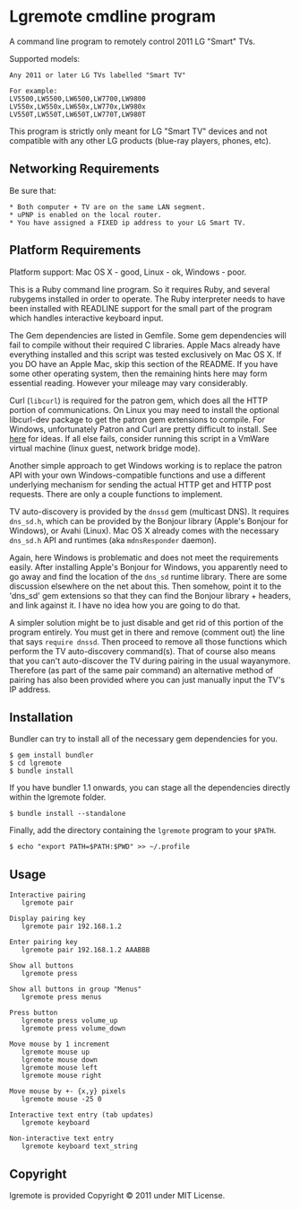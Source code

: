# Lgremote cmdline program

A command line program to remotely control 2011 LG "Smart" TVs.

Supported models:

    Any 2011 or later LG TVs labelled "Smart TV"

    For example:
    LV5500,LW5500,LW6500,LW7700,LW9800
    LV550x,LW550x,LW650x,LW770x,LW980x
    LV550T,LW550T,LW650T,LW770T,LW980T

This program is strictly only meant for LG "Smart TV" devices and not compatible with any other LG products (blue-ray players, phones, etc).

## Networking Requirements

Be sure that:

    * Both computer + TV are on the same LAN segment.
    * uPNP is enabled on the local router.
    * You have assigned a FIXED ip address to your LG Smart TV.

## Platform Requirements

Platform support: Mac OS X - good, Linux - ok, Windows - poor.

This is a Ruby command line program. So it requires Ruby, and several rubygems installed in order to operate. The Ruby interpreter needs to have been installed with READLINE support for the small part of the program which handles interactive keyboard input.

The Gem dependencies are listed in Gemfile. Some gem dependencies will fail to compile without their required C libraries. Apple Macs already have everything installed and this script was tested exclusively on Mac OS X. If you DO have an Apple Mac, skip this section of the README. If you have some other operating system, then the remaining hints here may form essential reading. However your mileage may vary considerably.

Curl (`libcurl`) is required for the patron gem, which does all the HTTP portion of communications. On Linux you may need to install the optional libcurl-dev package to get the patron gem extensions to compile. For Windows, unfortunately Patron and Curl are pretty difficult to install. See [here](https://github.com/toland/patron/issues/2) for ideas. If all else fails, consider running this script in a VmWare virtual machine (linux guest, network bridge mode).

Another simple approach to get Windows working is to replace the patron API with your own Windows-compatible functions and use a different underlying mechanism for sending the actual HTTP get and HTTP post requests. There are only a couple functions to implement.

TV auto-discovery is provided by the `dnssd` gem (multicast DNS). It requires `dns_sd.h`, which can be provided by the Bonjour library (Apple's Bonjour for Windows), or Avahi (Linux). Mac OS X already comes with the necessary `dns_sd.h` API and runtimes (aka `mdnsResponder` daemon).

Again, here Windows is problematic and does not meet the requirements easily. After installing Apple's Bonjour for Windows, you apparently need to go away and find the location of the `dns_sd` runtime library. There are some discussion elsewhere on the net about this. Then somehow, point it to the 'dns_sd' gem extensions so that they can find the Bonjour library + headers, and link against it. I have no idea how you are going to do that.

A simpler solution might be to just disable and get rid of this portion of the program entirely. You must get in there and remove (comment out) the line that says `require dnssd`. Then proceed to remove all those functions which perform the TV auto-discovery command(s). That of course also means that you can't auto-discover the TV during pairing in the usual wayanymore. Therefore (as part of the same pair command) an alternative method of pairing has also been provided where you can just manually input the TV's IP address.

## Installation

Bundler can try to install all of the necessary gem dependencies for you.

    $ gem install bundler
    $ cd lgremote
    $ bundle install

If you have bundler 1.1 onwards, you can stage all the dependencies directly within the lgremote folder.

    $ bundle install --standalone

Finally, add the directory containing the `lgremote` program to your `$PATH`.

    $ echo "export PATH=$PATH:$PWD" >> ~/.profile

## Usage

    Interactive pairing
       lgremote pair

    Display pairing key
       lgremote pair 192.168.1.2

    Enter pairing key
       lgremote pair 192.168.1.2 AAABBB

    Show all buttons
       lgremote press

    Show all buttons in group "Menus"
       lgremote press menus

    Press button
       lgremote press volume_up
       lgremote press volume_down

    Move mouse by 1 increment
       lgremote mouse up
       lgremote mouse down
       lgremote mouse left
       lgremote mouse right

    Move mouse by +- {x,y} pixels
       lgremote mouse -25 0

    Interactive text entry (tab updates)
       lgremote keyboard

    Non-interactive text entry
       lgremote keyboard text_string

## Copyright

lgremote is provided Copyright © 2011 under MIT License.


